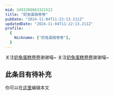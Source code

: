 ```yaml
---
mid: 3493288663321522
title: "奶兔蛋糕卷卷"
pubDate: "2024-11-04T11:22:13.211Z"
updatedDate: "2024-11-04T11:22:13.211Z"
profile:
  {
    Nickname: ["奶兔蛋糕卷卷"],
  }
---
```


关注[奶兔蛋糕卷卷](https://space.bilibili.com/3493288663321522)谢谢喵~ 关注[奶兔蛋糕卷卷](https://space.bilibili.com/3493288663321522)谢谢喵~

## 此条目有待补充
你可以在[这里](https://github.com/Yuhanawa/VTuber.ICU-Content/edit/master/v/奶兔蛋糕卷卷/index.md)编辑本文
